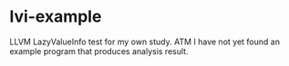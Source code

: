 # lvi-example
LLVM LazyValueInfo test for my own study. ATM I have not yet found an example program that produces analysis result.
